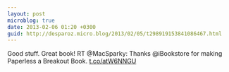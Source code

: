 ```yaml
---
layout: post
microblog: true
date: 2013-02-06 01:20 +0300
guid: http://desparoz.micro.blog/2013/02/05/t298919153841086467.html
---
```

Good stuff. Great book! RT @MacSparky: Thanks @iBookstore for making Paperless a Breakout Book. [t.co/atW6NNGU](http://t.co/atW6NNGU)
